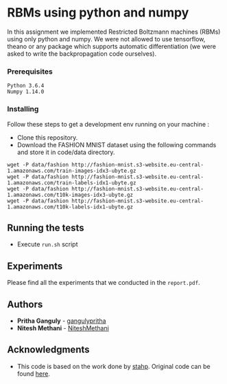 # RBMs using python and numpy

In this assignment we implemented Restricted Boltzmann machines (RBMs) using only python and numpy. We were not allowed to use tensorflow, theano or any package which supports automatic differentiation (we were asked to write the backpropagation code ourselves).

### Prerequisites
```
Python 3.6.4
Numpy 1.14.0
```

### Installing

Follow these steps to get a development env running on your machine :
* Clone this repository.
* Download the FASHION MNIST dataset using the following commands and store it in code/data directory.
```
wget -P data/fashion http://fashion-mnist.s3-website.eu-central-1.amazonaws.com/train-images-idx3-ubyte.gz
wget -P data/fashion http://fashion-mnist.s3-website.eu-central-1.amazonaws.com/train-labels-idx1-ubyte.gz
wget -P data/fashion http://fashion-mnist.s3-website.eu-central-1.amazonaws.com/t10k-images-idx3-ubyte.gz
wget -P data/fashion http://fashion-mnist.s3-website.eu-central-1.amazonaws.com/t10k-labels-idx1-ubyte.gz
```

## Running the tests
* Execute `run.sh` script

## Experiments
Please find all the experiments that we conducted in the `report.pdf`.

## Authors

* **Pritha Ganguly** - [gangulypritha](https://github.com/gangulypritha)
* **Nitesh Methani** - [NiteshMethani](https://github.com/NiteshMethani)


## Acknowledgments

* This code is based on the work done by [stahp](https://github.com/basavin).
Original code can be found [here](https://github.com/basavin/rbm-smple).
